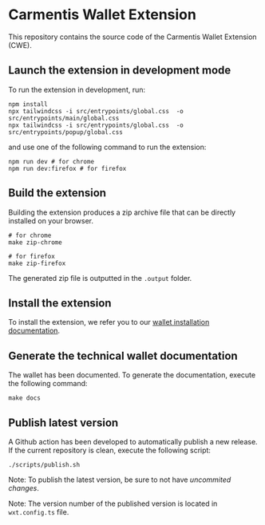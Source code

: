 # Carmentis Wallet Extension

This repository contains the source code of the Carmentis Wallet Extension (CWE).

## Launch the extension in development mode

To run the extension in development, run:
```shell
npm install
npx tailwindcss -i src/entrypoints/global.css  -o src/entrypoints/main/global.css
npx tailwindcss -i src/entrypoints/global.css  -o src/entrypoints/popup/global.css
````
and use one of the following command to run the extension:
```shell
npm run dev # for chrome
npm run dev:firefox # for firefox
```

## Build the extension
Building the extension produces a zip archive file that can be directly installed on your browser.
```shell
# for chrome
make zip-chrome

# for firefox
make zip-firefox
```

The generated zip file is outputted in the `.output` folder.

## Install the extension
To install the extension, we refer you to our [wallet installation documentation](https://docs.carmentis.io/how-to/get-your-carmentis-wallet#install-your-wallet).

## Generate the technical wallet documentation
The wallet has been documented. To generate the documentation, execute the following command:
```shell
make docs
```

## Publish latest version
A Github action has been developed to automatically publish a new release.
If the current repository is clean, execute the following script:
```shell
./scripts/publish.sh
```
Note: To publish the latest version, be sure to not have *uncommited changes*.

Note: The version number of the published version is located in `wxt.config.ts` file.